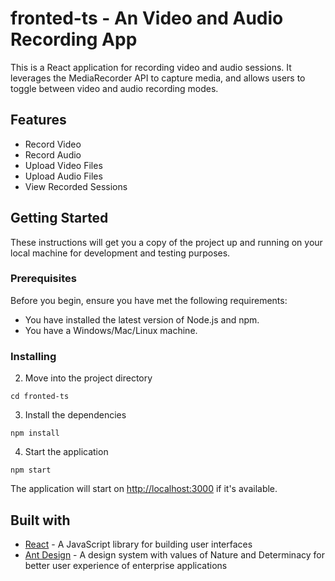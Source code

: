 # fronted-ts - An Video and Audio Recording App

This is a React application for recording video and audio sessions. It leverages the MediaRecorder API to capture media, and allows users to toggle between video and audio recording modes. 

## Features

- Record Video
- Record Audio
- Upload Video Files
- Upload Audio Files
- View Recorded Sessions

## Getting Started

These instructions will get you a copy of the project up and running on your local machine for development and testing purposes.

### Prerequisites

Before you begin, ensure you have met the following requirements:

- You have installed the latest version of Node.js and npm.
- You have a Windows/Mac/Linux machine.

### Installing 

2. Move into the project directory
```
cd fronted-ts
```

3. Install the dependencies
```
npm install
```

4. Start the application
```
npm start
```

The application will start on [http://localhost:3000](http://localhost:3000) if it's available.

## Built with

- [React](https://reactjs.org/) - A JavaScript library for building user interfaces
- [Ant Design](https://ant.design/) - A design system with values of Nature and Determinacy for better user experience of enterprise applications
